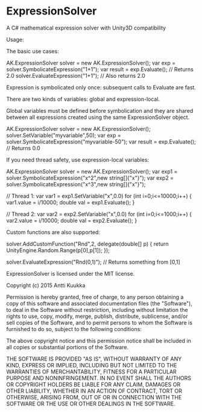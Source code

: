 # ExpressionSolver
A C# mathematical expression solver with Unity3D compatibility

Usage:

The basic use cases:

AK.ExpressionSolver solver = new AK.ExpressionSolver();
var exp = solver.SymbolicateExpression("1+1");
var result = exp.Evaluate(); // Returns 2.0
solver.EvaluateExpression("1+1"); // Also returns 2.0


Expression is symbolicated only once: subsequent calls to Evaluate are fast.

There are two kinds of variables: global and expression-local.

Global variables must be defined before symbolication and they are shared between all expressions created
using the same ExpressionSolver object. 

AK.ExpressionSolver solver = new AK.ExpressionSolver();
solver.SetVariable("myvariable",50);
var exp = solver.SymbolicateExpression("myvariable-50");
var result = exp.Evaluate(); // Returns 0.0

If you need thread safety, use expression-local variables:

AK.ExpressionSolver solver = new AK.ExpressionSolver();
var exp1 = solver.SymbolicateExpression("x^2",new string[]{"x"}");
var exp2 = solver.SymbolicateExpression("x^3",new string[]{"x"}");

// Thread 1:
var var1 = exp1.SetVariable("x",0.0)
for (int i=0;i<=10000;i++)
{
	var1.value = i/10000;
	double val = exp1.Evaluate();
}

// Thread 2:
var var2 = exp2.SetVariable("x",0.0)
for (int i=0;i<=1000;i++)
{
	var2.value = i/10000;
	double val = exp2.Evaluate();
}

Custom functions are also supported:

solver.AddCustomFunction("Rnd",2, delegate(double[] p) {
	return UnityEngine.Random.Range(p[0],p[1]);
});

solver.EvaluateExpression("Rnd(0,1)"); // Returns something from [0,1]







ExpressionSolver is licensed under the MIT license.




Copyright (c) 2015 Antti Kuukka



Permission is hereby granted, free of charge, to any person obtaining a copy
of this software and associated documentation files (the "Software"), to deal
in the Software without restriction, including without limitation the rights
to use, copy, modify, merge, publish, distribute, sublicense, and/or sell
copies of the Software, and to permit persons to whom the Software is
furnished to do so, subject to the following conditions:



The above copyright notice and this permission notice shall be included in
all copies or substantial portions of the Software.



THE SOFTWARE IS PROVIDED "AS IS", WITHOUT WARRANTY OF ANY KIND, EXPRESS OR
IMPLIED, INCLUDING BUT NOT LIMITED TO THE WARRANTIES OF MERCHANTABILITY,
FITNESS FOR A PARTICULAR PURPOSE AND NONINFRINGEMENT.  IN NO EVENT SHALL THE
AUTHORS OR COPYRIGHT HOLDERS BE LIABLE FOR ANY CLAIM, DAMAGES OR OTHER
LIABILITY, WHETHER IN AN ACTION OF CONTRACT, TORT OR OTHERWISE, ARISING FROM,
OUT OF OR IN CONNECTION WITH THE SOFTWARE OR THE USE OR OTHER DEALINGS IN
THE SOFTWARE.